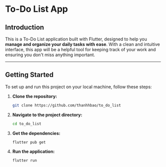 # To-Do List App

## Introduction

This is a To-Do List application built with Flutter, designed to help you **manage and organize your daily tasks with ease**. With a clean and intuitive interface, this app will be a helpful tool for keeping track of your work and ensuring you don't miss anything important.

---

## Getting Started

To set up and run this project on your local machine, follow these steps:

1.  **Clone the repository:**
    ```bash
    git clone https://github.com/thanhhbao/to_do_list
    ```
2.  **Navigate to the project directory:**
    ```bash
    cd to_do_list
    ```
3.  **Get the dependencies:**
    ```bash
    flutter pub get
    ```
4.  **Run the application:**
    ```bash
    flutter run
    ```
